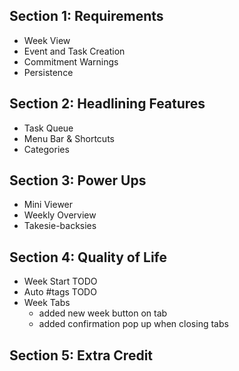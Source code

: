 ## Section 1: Requirements
- Week View
- Event and Task Creation
- Commitment Warnings                
- Persistence

## Section 2: Headlining Features
- Task Queue
- Menu Bar & Shortcuts               
- Categories                         

## Section 3: Power Ups
- Mini Viewer
- Weekly Overview                    
- Takesie-backsies


## Section 4: Quality of Life
- Week Start                         TODO
- Auto #tags                         TODO
- Week Tabs
  - added new week button on tab
  - added confirmation pop up when closing tabs

## Section 5: Extra Credit
